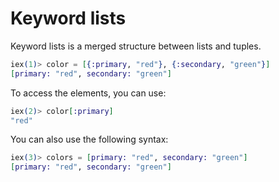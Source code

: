 # Keyword lists

Keyword lists is a merged structure between lists and tuples. 

```elixir
iex(1)> color = [{:primary, "red"}, {:secondary, "green"}]
[primary: "red", secondary: "green"]
```

To access the elements, you can use:

```elixir
iex(2)> color[:primary]
"red"
```

You can also use the following syntax:

```elixir
iex(3)> colors = [primary: "red", secondary: "green"]
[primary: "red", secondary: "green"]
```

